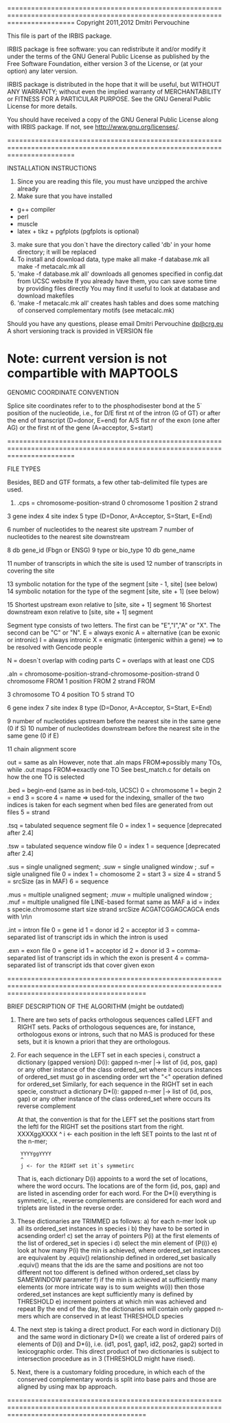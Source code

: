 =============================================================================================================================
Copyright 2011,2012 Dmitri Pervouchine

This file is part of the IRBIS package.

IRBIS package is free software: you can redistribute it and/or modify
it under the terms of the GNU General Public License as published by
the Free Software Foundation, either version 3 of the License, or
(at your option) any later version.

IRBIS package is distributed in the hope that it will be useful,
but WITHOUT ANY WARRANTY; without even the implied warranty of
MERCHANTABILITY or FITNESS FOR A PARTICULAR PURPOSE.  See the
GNU General Public License for more details.

You should have received a copy of the GNU General Public License
along with IRBIS package.  If not, see <http://www.gnu.org/licenses/>.

=============================================================================================================================

INSTALLATION INSTRUCTIONS

1) Since you are reading this file, you must have unzipped the archive already
2) Make sure that you have installed
 - g++ compiler
 - perl
 - muscle 
 - latex + tikz + pgfplots (pgfplots is optional)
3) make sure that you don`t have the directory called 'db' in your home directory; it will be replaced
4) To install and download data, type
    make all
    make -f database.mk all
    make -f metacalc.mk all
5) 'make -f database.mk all' downloads all genomes specified in config.dat from UCSC website
   If you already have them, you can save some time by providing files directly
   You may find it useful to look at database and download makefiles
6) 'make -f metacalc.mk all' creates hash tables and does some matching of conserved complementary motifs (see metacalc.mk)

Should you have any questions, please email Dmitri Pervouchine dp@crg.eu
A short versioning track is provided in VERSION file

Note: current version is not compartible with MAPTOOLS
=============================================================================================================================

GENOMIC COORDINATE CONVENTION

Splice site coordinates refer to to the phosphodisester bond at the 5` position of the nucleotide, i.e.,
    for D/E first nt of the intron (G of GT) or after the end of transcript (D=donor, E=end)
    for A/S fist  nr of the exon (one after AG) or the first nt of the gene (A=acceptor, S=start)

=============================================================================================================================

FILE TYPES

Besides, BED and GTF formats, a few other tab-delimited file types are used.

1) .cps = chromosome-position-strand
 0 chromosome
 1 position
 2 strand

 3 gene index
 4 site index
 5 type (D=Donor, A=Acceptor, S=Start, E=End)

 6 number of nucleotides to the nearest site upstream
 7 number of nucleotides to the nearest site downstream

 8 db gene_id (Fbgn or ENSG)
 9 type or bio_type
10 db gene_name

11 number of transcripts in which the site is used
12 number of transcripts in covering the site 

13 symbolic notation for the type of the segment [site - 1, site] (see below)
14 symbolic notation for the type of the segment [site, site + 1] (see below)

15 Shortest upstream exon   relative to [site, site + 1] segment
16 Shortest downstream exon relative to [site, site + 1] segment

Segment type consists of two letters. The first can be "E","I","A" or "X". The second can be "C" or "N".
E = always exonic
A = alternative (can be exonic or intronic)
I = always intronic
X = enigmatic (intergenic within a gene) ==> to be resolved with Gencode people

N = doesn`t overlap with coding parts
C = overlaps with at least one CDS

.aln = chromosome-position-strand-chromosome-position-strand
 0 chromosome	FROM
 1 position	FROM
 2 strand	FROM

 3 chromosome	TO
 4 position	TO
 5 strand	TO

 6 gene index
 7 site index
 8 type		(D=Donor, A=Acceptor, S=Start, E=End)

 9 number of nucleotides upstream before the nearest site in the same gene (0 if S)
10 number of nucleotides downstream before the nearest site in the same gene (0 if E)

11 chain alignment score

out = same as aln
However, note that .aln maps FROM=>possibly many TOs, while .out maps FROM=>exactly one TO
See best_match.c for details on how the one TO is selected

.bed = begin-end (same as in bed-tols, UCSC)
0 = chromosome
1 = begin
2 = end
3 = score
4 = name => used for the indexing, smaller of the two indices is taken for each segment when bed files are generated from out files
5 = strand

.tsq = tabulated sequence segment file
0 = index
1 = sequence
[deprecated after 2.4]

.tsw = tabulated sequence window file
0 = index
1 = sequence
[deprecated after 2.4]

.sus = single unaligned segment; .suw = single unaligned window ; .suf = sigle unaligned file
0 = index
1 = chomosome
2 = start
3 = size
4 = strand
5 = srcSize (as in MAF)
6 = sequence

.mus = multiple unaligned segment; .muw = multiple unaligned window ; .muf = multiple unaligned file
LINE-based format same as MAF
a id = index
s specie.chromosome start size strand srcSize ACGATCGGAGCAGCA
ends with \n\n

.int = intron file
0 = gene id
1 = donor id
2 = acceptor id
3 = comma-separated list of transcript ids in which the intron is used

.exn = exon file
0 = gene id
1 = acceptor id
2 = donor id
3 = comma-separated list of transcript ids in which the exon is present
4 = comma-separated list of transcript ids that cover given exon 

===============================================================================================================================================

BRIEF DESCRIPTION OF THE ALGORITHM (might be outdated)

1. There are two sets of packs orthologous sequences called LEFT and RIGHT sets. Packs of orthologous sequences are, for instance, orthologous exons
   or introns, such that no MAS is produced for these sets, but it is known a priori that they are orthologous.
2. For each sequence in the LEFT set in each species i, construct a dictionary (gapped version)
        D(i): gapped n-mer |-> list of (id, pos, gap) or any other instance of the class ordered_set where it occurs
        instances of ordered_set must go in ascending order wrt the "<" operation defined for ordered_set
   Similarly, for each sequence in the RIGHT set in each specie, construct a dictionary
        D*(i): gapped n-mer |-> list of (id, pos, gap) or any other instance of the class ordered_set where occurs its reverse complement

    At that, the convention is that for the LEFT set the positions start from the leftl for the RIGHT set the positions start from the right.
        XXXXggXXXX
                 ^
                 i <- each position in the left SET points to the last nt of the n-mer;

        YYYYggYYYY
        ^
        j <- for the RIGHT set it`s symmetirc
   That is, each dictionary D(i) appoints to a word the set of locations, where the word occurs. The locations are of the form (id, pos, gap) and are listed
   in ascending order for each word. For the D*(i) everything is symmetric, i.e., reverse complements are considered for each word and triplets are listed in
   the reverse order.

3. These dictionaries are TRIMMED as follows:
        a) for each n-mer look up all its ordered_set instances in species i
        b) they have to be sorted in acsending order!
        c) set the array of pointers P(i) at the first elements of the list of ordered_set in species i
        d) select the min element of {P(i)}
        e) look at how many P(i) the min is achieved, where ordered_set instances are equivalent by .equiv() relationship defined in ordered_set
           basically .equiv() means that the ids are the same and positions are not too different
           not too different is defined withon ordered_set class by SAMEWINDOW parameter
        f) if the min is achieved at sufficiently many elements (or more intricate way is to sum weights w(i)) then those ordered_set instances are kept
           sufficiently many is defined by THRESHOLD
        e) increment pointers at which min was achieved and repeat
    By the end of the day, the dictionaries will contain only gapped n-mers which are conserved in at least THRESHOLD species

4.  The next step is taking a direct product. For each word in dictionary D(i) and the same word in dictionary D*(i) we create a list of ordered pairs
    of elements of D(i) and D*(i), i.e. (id1, pos1, gap1, id2, pos2, gap2) sorted in lexicographic order. This direct product of two dictionaries is
    subject to intersection procedure as in 3 (THRESHOLD might have rised).

5.  Next, there is a customary folding procedure, in which each of the conserved complementary words is split into base pairs and those are aligned by
    using max bp approach.


===============================================================================================================================================
